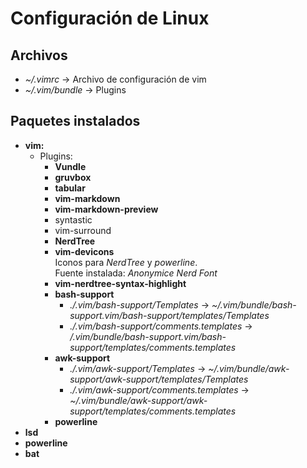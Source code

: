 # Configuración de Linux

## Archivos

- *~/.vimrc* -> Archivo de configuración de vim
- *~/.vim/bundle* -> Plugins

## Paquetes instalados

- **vim:**
	- Plugins:
		- **Vundle**
		- **gruvbox**
		- **tabular**
		- **vim-markdown**
		- **vim-markdown-preview**
		- syntastic
		- vim-surround
		- **NerdTree**
		- **vim-devicons** \
			Iconos para *NerdTree* y *powerline*. \
			Fuente instalada: *Anonymice Nerd Font*
		- **vim-nerdtree-syntax-highlight**
		- **bash-support**
			- *./.vim/bash-support/Templates* -> *~/.vim/bundle/bash-support.vim/bash-support/templates/Templates*
			- *./.vim/bash-support/comments.templates* -> */.vim/bundle/bash-support.vim/bash-support/templates/comments.templates*
		- **awk-support**
			- *./.vim/awk-support/Templates* -> *~/.vim/bundle/awk-support/awk-support/templates/Templates*
			- *./.vim/awk-support/comments.templates* -> *~/.vim/bundle/awk-support/awk-support/templates/comments.templates*
		- **powerline**
- **lsd**
- **powerline**
- **bat**
